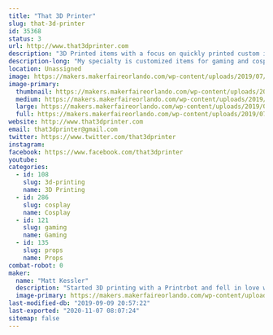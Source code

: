 ```yaml
---
title: "That 3D Printer"
slug: that-3d-printer
id: 35368
status: 3
url: http://www.that3dprinter.com
description: "3D Printed items with a focus on quickly printed custom items and gaming"
description-long: "My specialty is customized items for gaming and cosplay.  I create things that make playing games easier and more fun and I love to share my knowledge and experience when I can.  I also create unique and silly cosplay items that really turn heads."
location: Unassigned
image: https://makers.makerfaireorlando.com/wp-content/uploads/2019/07/20190518_092957-1024x768.jpg
image-primary:
  thumbnail: https://makers.makerfaireorlando.com/wp-content/uploads/2019/07/20190518_092957-150x150.jpg
  medium: https://makers.makerfaireorlando.com/wp-content/uploads/2019/07/20190518_092957-300x225.jpg
  large: https://makers.makerfaireorlando.com/wp-content/uploads/2019/07/20190518_092957-1024x768.jpg
  full: https://makers.makerfaireorlando.com/wp-content/uploads/2019/07/20190518_092957.jpg
website: http://www.that3dprinter.com
email: that3dprinter@gmail.com
twitter: https://www.twitter.com/that3dprinter
instagram: 
facebook: https://www.facebook.com/that3dprinter
youtube: 
categories:
  - id: 108
    slug: 3d-printing
    name: 3D Printing
  - id: 286
    slug: cosplay
    name: Cosplay
  - id: 121
    slug: gaming
    name: Gaming
  - id: 135
    slug: props
    name: Props
combat-robot: 0
maker:
  name: "Matt Kessler"
  description: "Started 3D printing with a Printrbot and fell in love with the technology.  I draw on my engineering and 3D modeling background to produce custom items to print.  Gaming has always been a big influence; most of what I do is related to games.  "
  image-primary: https://makers.makerfaireorlando.com/wp-content/uploads/2018/08/cropped-t3dp_logotype.jpg
last-modified-db: "2019-09-09 20:57:22"
last-exported: "2020-11-07 08:07:24"
sitemap: false
---
```

